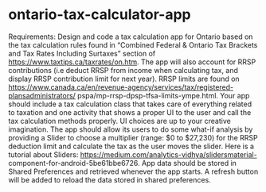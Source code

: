 # ontario-tax-calculator-app
Requirements:
Design and code a tax calculation app for Ontario based on the tax calculation rules
found in “Combined Federal & Ontario Tax Brackets and Tax Rates Including Surtaxes”
section of https://www.taxtips.ca/taxrates/on.htm.
The app will also account for RRSP contributions (i.e deduct RRSP from income when
calculating tax, and display RRSP contribution limit for next year). RRSP limits are
found on https://www.canada.ca/en/revenue-agency/services/tax/registered-plansadministrators/
pspa/mp-rrsp-dpsp-tfsa-limits-ympe.html.
Your app should include a tax calculation class that takes care of everything related to
taxation and one activity that shows a proper UI to the user and call the tax calculation
methods properly. UI choices are up to your creative imagination. The app should allow
its users to do some what-if analysis by providing a Slider to choose a multiplier (range:
$0 to $27,230) for the RRSP deduction limit and calculate the tax as the user moves the
slider. Here is a tutorial about Sliders: https://medium.com/analytics-vidhya/slidersmaterial-
component-for-android-5be61bbe6726.
App data should be stored in Shared Preferences and retrieved whenever the app starts. A
refresh button will be added to reload the data stored in shared preferences.
